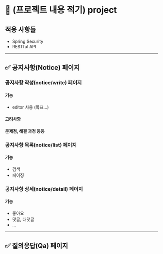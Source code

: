 # 📌 (프로젝트 내용 적기) project


## 적용 사항들


* Spring Security
* RESTful API

***

## ✅ 공지사항(Notice) 페이지 

### 공지사항 작성(notice/write) 페이지

#### 기능
* editor 사용 (목표...)

#### 고려사항

#### 문제점, 해결 과정 등등

### 공지사항 목록(notice/list) 페이지

#### 기능 
* 검색
* 페이징

### 공지사항 상세(notice/detail) 페이지

#### 기능 
* 좋아요
* 댓글, 대댓글
* ...

***

## ✅ 질의응답(Qa) 페이지





